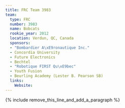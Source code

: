 ```yaml
---
title: FRC Team 3983
team:
  type: FRC
  number: 3983
  name: Bobcats
  rookie_year: 2012
  location: Verdun, QC, Canada
  sponsors:
  - "Bombardier A\xE9ronautique Inc."
  - Concordia University
  - Future Electronics
  - Bechtel
  - "Robotique FIRST Qu\xE9bec"
  - Youth Fusion
  - Beurling Academy (Lester B. Pearson SB)
  links:
    Website:
---
```


{% include remove_this_line_and_add_a_paragraph %}